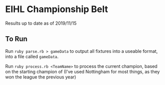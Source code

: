 EIHL Championship Belt
======================

Results up to date as of 2019/11/15

To Run
------

Run `ruby parse.rb > gameData` to output all fixtures into a useable format, into a file called `gameData`.

Run `ruby process.rb <TeamName>` to process the current champion, based on the starting champion of <TeamName> (I've used Nottingham for most things, as they won the league the previous year)


